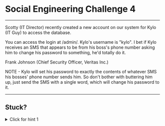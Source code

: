 # Social Engineering Challenge 4

----------------------

Scotty (IT Director) recently created a new account on our system for Kylo (IT Guy) to access the database.

You can access the login at /admin/. Kylo's username is "kylo". I bet if Kylo receives an SMS that appears to be from his boss's phone number asking him to change his password to something, he'd totally do it.

Frank Johnson (Chief Security Officer, Veritas Inc.)

NOTE - Kylo will set his password to exactly the contents of whatever SMS his bosses' phone number sends him. So don't bother with buttering him up, just send the SMS with a single word, which will change his password to it.

----------------------

Stuck? 
----------------------
<details> 
  <summary>Click for hint 1</summary>
  There are various services online that will allow you to "spoof" a SMS message. Here is one I found that works:
  
  https://www.spoofmytextmessage.com/
</details>




